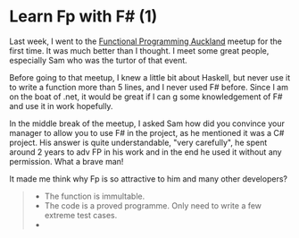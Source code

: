 # Learn Fp with F# (1)

Last week, I went to the [Functional Programming Auckland]([https://www.meetup.com/Functional-Programming-Auckland/events/260393159/](https://www.meetup.com/Functional-Programming-Auckland/events/260393159/)) meetup for the first time. It was much better than I thought. I meet some great people, especially Sam who was the turtor of that event. 

Before going to that meetup, I knew a little bit about Haskell, but never use it to write a function more than 5 lines, and I never used F# before. Since I am on the boat of .net, it would be great if I can g some knowledgement of F# and use it in work hopefully.

In the middle break of the meetup, I asked Sam how did you convince your manager to allow you to use F# in the project, as he mentioned it was a C# project. His answer is quite understandable, "very carefully", he spent around 2 years to adv FP in his work and in the end he used it without any permission. What a brave man!

It made me think why Fp is so attractive to him and many other developers?

> * The function is immultable. 
> * The code is a proved programme. Only need to write a few extreme test cases.
> * 
<!--stackedit_data:
eyJoaXN0b3J5IjpbMTQ5ODc4ODQzMiwtMTc5NDY4NjI2MywxNj
g4MDk5NTgxLC0yMDY3Mjg5MzgzLDEwNjg5MDY4MDUsLTE2NTIx
ODk2NTBdfQ==
-->